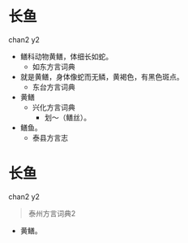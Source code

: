 # 长鱼
chan2 y2
+ 鳝科动物黄鳝，体细长如蛇。
  * 如东方言词典
+ 就是黄鳝，身体像蛇而无鳞，黄褐色，有黑色斑点。
  * 东台方言词典
+ 黄鳝
  * 兴化方言词典
    - 划～（鳝丝）。
+ 鳝鱼。
  * 泰县方言志


# 长鱼
chan2 y2
> 泰州方言词典2
- 黄鳝。